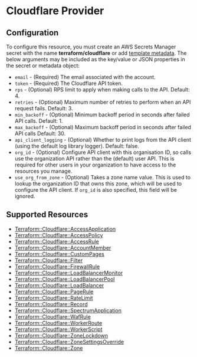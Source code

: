# Cloudflare Provider

## Configuration

To configure this resource, you must create an AWS Secrets Manager secret with the name **terraform/cloudflare** or add [template metadata](https://github.com/iann0036/tf-cfn-provider/blob/master/examples/metadata.yaml). The below arguments may be included as the key/value or JSON properties in the secret or metadata object:

* `email` - (Required) The email associated with the account.
* `token` - (Required) The Cloudflare API token.
* `rps` - (Optional) RPS limit to apply when making calls to the API. Default: 4.
* `retries` - (Optional) Maximum number of retries to perform when an API request fails. Default: 3.
* `min_backoff` - (Optional) Minimum backoff period in seconds after failed API calls. Default: 1.
* `max_backoff` - (Optional) Maximum backoff period in seconds after failed API calls Default: 30.
* `api_client_logging` - (Optional) Whether to print logs from the API client (using the default log library logger). Default: false.
* `org_id` - (Optional) Configure API client with this organisation ID, so calls use the organization API rather than the (default) user API.
  This is required for other users in your organization to have access to the resources you manage.
* `use_org_from_zone` - (Optional) Takes a zone name value. This is used to lookup the organization ID that owns this zone, 
  which will be used to configure the API client. If `org_id` is also specified, this field will be ignored.



## Supported Resources

* [Terraform::Cloudflare::AccessApplication](AccessApplication.md)
* [Terraform::Cloudflare::AccessPolicy](AccessPolicy.md)
* [Terraform::Cloudflare::AccessRule](AccessRule.md)
* [Terraform::Cloudflare::AccountMember](AccountMember.md)
* [Terraform::Cloudflare::CustomPages](CustomPages.md)
* [Terraform::Cloudflare::Filter](Filter.md)
* [Terraform::Cloudflare::FirewallRule](FirewallRule.md)
* [Terraform::Cloudflare::LoadBalancerMonitor](LoadBalancerMonitor.md)
* [Terraform::Cloudflare::LoadBalancerPool](LoadBalancerPool.md)
* [Terraform::Cloudflare::LoadBalancer](LoadBalancer.md)
* [Terraform::Cloudflare::PageRule](PageRule.md)
* [Terraform::Cloudflare::RateLimit](RateLimit.md)
* [Terraform::Cloudflare::Record](Record.md)
* [Terraform::Cloudflare::SpectrumApplication](SpectrumApplication.md)
* [Terraform::Cloudflare::WafRule](WafRule.md)
* [Terraform::Cloudflare::WorkerRoute](WorkerRoute.md)
* [Terraform::Cloudflare::WorkerScript](WorkerScript.md)
* [Terraform::Cloudflare::ZoneLockdown](ZoneLockdown.md)
* [Terraform::Cloudflare::ZoneSettingsOverride](ZoneSettingsOverride.md)
* [Terraform::Cloudflare::Zone](Zone.md)